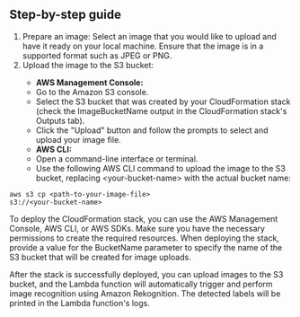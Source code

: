 <h2>Step-by-step guide</h2>
<ol>
    <li>Prepare an image: Select an image that you would like to upload and have it ready on your local machine. Ensure that the image is in a supported format such as JPEG or PNG.</li>
    <li>Upload the image to the S3 bucket:</li>
    <ul>
        <li><strong>AWS Management Console:</strong></li>
        <li>Go to the Amazon S3 console.</li>
        <li>Select the S3 bucket that was created by your CloudFormation stack (check the ImageBucketName output in the CloudFormation stack's Outputs tab).</li>
        <li>Click the "Upload" button and follow the prompts to select and upload your image file.</li>
        <li><strong>AWS CLI:</strong></li>
        <li>Open a command-line interface or terminal.</li>
        <li>Use the following AWS CLI command to upload the image to the S3 bucket, replacing &lt;your-bucket-name&gt; with the actual bucket name:</li>
    </ul>
</ol>

<code>aws s3 cp &lt;path-to-your-image-file&gt; s3://&lt;your-bucket-name&gt;</code>

<p>To deploy the CloudFormation stack, you can use the AWS Management Console, AWS CLI, or AWS SDKs. Make sure you have the necessary permissions to create the required resources. When deploying the stack, provide a value for the BucketName parameter to specify the name of the S3 bucket that will be created for image uploads.</p>

<p>After the stack is successfully deployed, you can upload images to the S3 bucket, and the Lambda function will automatically trigger and perform image recognition using Amazon Rekognition. The detected labels will be printed in the Lambda function's logs.</p>


